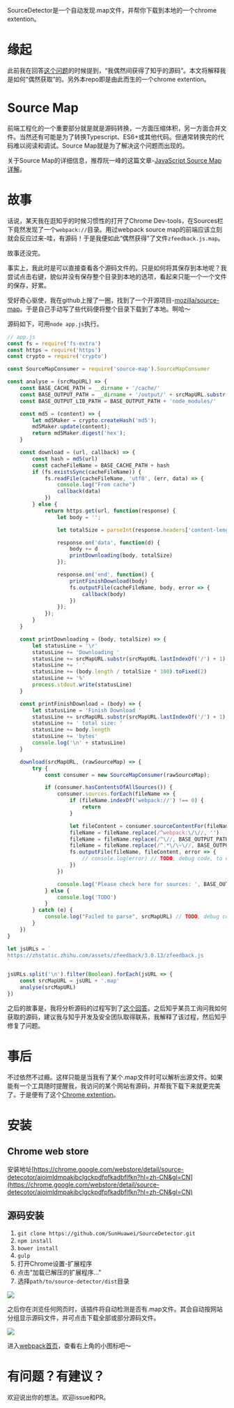 SourceDetector是一个自动发现.map文件，并帮你下载到本地的一个chrome extention。

# 缘起

此前我在回答[这个问题](https://www.zhihu.com/question/56236151/answer/149122097)的时候提到，“我偶然间获得了知乎的源码”。本文将解释我是如何“偶然获取”的。另外本repo即是由此而生的一个chrome extention。

# Source Map

前端工程化的一个重要部分就是就是源码转换，一方面压缩体积，另一方面合并文件。当然还有可能是为了转换Typescript、ES6+或其他代码。但通常转换完的代码难以阅读和调试。Source Map就是为了解决这个问题而出现的。

关于Source Map的详细信息，推荐阮一峰的这篇文章-[JavaScript Source Map 详解](http://www.ruanyifeng.com/blog/2013/01/javascript_source_map.html)。

# 故事

话说，某天我在逛知乎的时候习惯性的打开了Chrome Dev-tools，在Sources栏下竟然发现了一个`webpack://`目录。用过webpack source map的前端应该立刻就会反应过来-哇，有源码！于是我便如此“偶然获得”了文件`zfeedback.js.map`。

故事还没完。

事实上，我此时是可以直接查看各个源码文件的。只是如何将其保存到本地呢？我尝试点击右键，貌似并没有保存整个目录到本地的选项，看起来只能一个一个文件的保存，好累。

受好奇心驱使，我在github上搜了一圈，找到了一个开源项目-[mozilla/source-map](https://github.com/mozilla/source-map)。于是自己手动写了些代码便将整个目录下载到了本地。啊哈～

源码如下，可用`node app.js`执行。

```javascript
// app.js
const fs = require('fs-extra')
const https = require('https')
const crypto = require('crypto')

const SourceMapConsumer = require('source-map').SourceMapConsumer

const analyse = (srcMapURL) => {
    const BASE_CACHE_PATH = __dirname + '/cache/'
    const BASE_OUTPUT_PATH = __dirname + '/output/' + srcMapURL.substr(srcMapURL.lastIndexOf('/') + 1) + '/'
    const BASE_OUTPUT_LIB_PATH = BASE_OUTPUT_PATH + 'node_modules/'

    const md5 = (content) => {
        let md5Maker = crypto.createHash('md5');
        md5Maker.update(content);
        return md5Maker.digest('hex');
    }

    const download = (url, callback) => {
        const hash = md5(url)
        const cacheFileName = BASE_CACHE_PATH + hash
        if (fs.existsSync(cacheFileName)) {
            fs.readFile(cacheFileName, 'utf8', (err, data) => {
                console.log("From cache")
                callback(data)
            })
        } else {
            return https.get(url, function(response) {
                let body = '';

                let totalSize = parseInt(response.headers['content-length'])

                response.on('data', function(d) {
                    body += d
                    printDownloading(body, totalSize)
                });

                response.on('end', function() {
                    printFinishDownload(body)
                    fs.outputFile(cacheFileName, body, error => {
                        callback(body)
                    })
                });
            });
        }
    }

    const printDownloading = (body, totalSize) => {
        let statusLine = '\r'
        statusLine += 'Downloading '
        statusLine += srcMapURL.substr(srcMapURL.lastIndexOf('/') + 1)
        statusLine += ' '
        statusLine += (body.length / totalSize * 100).toFixed(2)
        statusLine += '%'
        process.stdout.write(statusLine)
    }

    const printFinishDownload = (body) => {
        let statusLine = 'Finish Download '
        statusLine += srcMapURL.substr(srcMapURL.lastIndexOf('/') + 1)
        statusLine += ' total size: '
        statusLine += body.length
        statusLine += 'bytes'
        console.log('\n' + statusLine)
    }

    download(srcMapURL, (rawSourceMap) => {
        try {
            const consumer = new SourceMapConsumer(rawSourceMap);

            if (consumer.hasContentsOfAllSources()) {
                consumer.sources.forEach(fileName => {
                    if (fileName.indexOf('webpack://') !== 0) {
                        return
                    }

                    let fileContent = consumer.sourceContentFor(fileName)
                    fileName = fileName.replace(/^webpack:\/\//, '')
                    fileName = fileName.replace(/^\//, BASE_OUTPUT_PATH)
                    fileName = fileName.replace(/^.*\/\~\//, BASE_OUTPUT_LIB_PATH)
                    fs.outputFile(fileName, fileContent, error => {
                        // console.log(error) // TODO, debug code, to delete before commit
                    })
                })

                console.log('Please check here for sources: ', BASE_OUTPUT_PATH)
            } else {
                console.log('TODO')
            }
        } catch (e) {
            console.log("Failed to parse", srcMapURL) // TODO, debug code, to delete before commit
        }
    })
}

let jsURLs = `
https://zhstatic.zhihu.com/assets/zfeedback/3.0.13/zfeedback.js
`

jsURLs.split('\n').filter(Boolean).forEach(jsURL => {
    const srcMapURL = jsURL + '.map'
    analyse(srcMapURL)
})
```

之后的故事是，我将分析源码的过程写到了[这个回答](https://www.zhihu.com/question/56236151/answer/149122097)。之后知乎某员工询问我如何获取的源码，建议我与知乎开发及安全团队取得联系，我解释了该过程，然后知乎修复了问题。

# 事后

不过依然不过瘾。这样只能是当我有了某个.map文件时可以解析出源文件。如果能有一个工具随时提醒我，我访问的某个网站有源码，并帮我下载下来就更完美了。于是便有了这个[Chrome extention](https://github.com/SunHuawei/SourceDetector)。

# 安装

## Chrome web store
安装地址[https://chrome.google.com/webstore/detail/source-detecotor/aioimldmpakibclgckpdfpfkadbflfkn?hl=zh-CN&gl=CN](https://chrome.google.com/webstore/detail/source-detecotor/aioimldmpakibclgckpdfpfkadbflfkn?hl=zh-CN&gl=CN)

## 源码安装

1. `git clone https://github.com/SunHuawei/SourceDetector.git`
2. `npm install`
2. `bower install`
1. `gulp`
3. 打开Chrome设置-扩展程序
4. 点击"加载已解压的扩展程序..."
5. 选择`path/to/source-detector/dist`目录

<img src='images/source detector install.png' />

之后你在浏览任何网页时，该插件将自动检测是否有.map文件。其会自动按网站分组显示源码文件，并可点击下载全部或部分源码文件。

<img src='images/source detector-popup.png' />

进入[webpack首页](https://webpack.js.org/)，查看右上角的小图标吧～

# 有问题？有建议？

欢迎说出你的想法。欢迎issue和PR。
